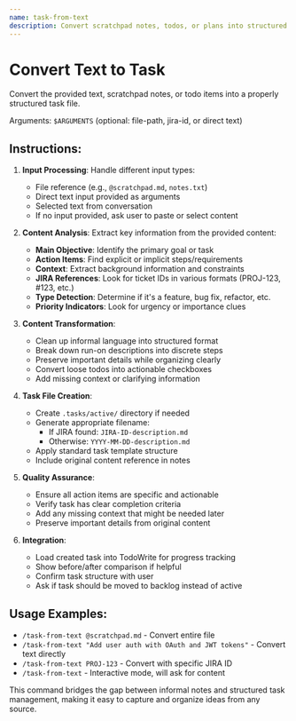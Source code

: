 ```yaml
---
name: task-from-text
description: Convert scratchpad notes, todos, or plans into structured tasks
---
```


# Convert Text to Task

Convert the provided text, scratchpad notes, or todo items into a properly structured task file.

Arguments: `$ARGUMENTS` (optional: file-path, jira-id, or direct text)

## Instructions:

1. **Input Processing**: Handle different input types:
   - File reference (e.g., `@scratchpad.md`, `notes.txt`)
   - Direct text input provided as arguments
   - Selected text from conversation
   - If no input provided, ask user to paste or select content

2. **Content Analysis**: Extract key information from the provided content:
   - **Main Objective**: Identify the primary goal or task
   - **Action Items**: Find explicit or implicit steps/requirements
   - **Context**: Extract background information and constraints
   - **JIRA References**: Look for ticket IDs in various formats (PROJ-123, #123, etc.)
   - **Type Detection**: Determine if it's a feature, bug fix, refactor, etc.
   - **Priority Indicators**: Look for urgency or importance clues

3. **Content Transformation**:
   - Clean up informal language into structured format
   - Break down run-on descriptions into discrete steps
   - Preserve important details while organizing clearly
   - Convert loose todos into actionable checkboxes
   - Add missing context or clarifying information

4. **Task File Creation**:
   - Create `.tasks/active/` directory if needed
   - Generate appropriate filename:
     - If JIRA found: `JIRA-ID-description.md`
     - Otherwise: `YYYY-MM-DD-description.md`
   - Apply standard task template structure
   - Include original content reference in notes

5. **Quality Assurance**:
   - Ensure all action items are specific and actionable
   - Verify task has clear completion criteria
   - Add any missing context that might be needed later
   - Preserve important details from original content

6. **Integration**:
   - Load created task into TodoWrite for progress tracking
   - Show before/after comparison if helpful
   - Confirm task structure with user
   - Ask if task should be moved to backlog instead of active

## Usage Examples:
- `/task-from-text @scratchpad.md` - Convert entire file
- `/task-from-text "Add user auth with OAuth and JWT tokens"` - Convert text directly
- `/task-from-text PROJ-123` - Convert with specific JIRA ID
- `/task-from-text` - Interactive mode, will ask for content

This command bridges the gap between informal notes and structured task management, making it easy to capture and organize ideas from any source.